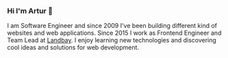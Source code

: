 ### Hi I'm Artur 👋

I am Software Engineer and since 2009 I've been building different kind of websites and web applications. Since 2015 I work as Frontend Engineer and Team Lead at [Landbay](https://landbay.co.uk). I enjoy learning new technologies and discovering cool ideas and solutions for web development.

<!--
**arozwalak/arozwalak** is a ✨ _special_ ✨ repository because its `README.md` (this file) appears on your GitHub profile.

Here are some ideas to get you started:

- 🔭 I’m currently working on ...
- 🌱 I’m currently learning ...
- 👯 I’m looking to collaborate on ...
- 🤔 I’m looking for help with ...
- 💬 Ask me about ...
- 📫 How to reach me: ...
- 😄 Pronouns: ...
- ⚡ Fun fact: ...
-->
